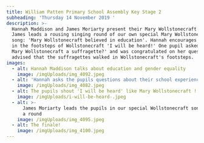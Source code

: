 ```yaml
---
title: William Patten Primary School Assembly Key Stage 2
subheading: 'Thursday 14 November 2019 '
description: >-
  Hannah Maddison and James Moriarty present their Mary Wollstonecraft assembly.
  James leads a rousing singing round of our own special Mary Wollstonecraft
  song: 'Mary Wollstonecraft believed in education'. Hannah encourages to shout
  in the footsteps of Wollstonecraft 'I will be heard!' One pupil asked 'Was
  Mary Wollstonecraft a suffragette?' and was congratulated on her question and
  advised that the suffragettes walked in Wollstonecraft's footsteps.
images:
  - alt: Hannah Maddison talks about education and gender equality
    image: /imgUploads/img_4092.jpeg
  - alt: 'Hannah asks the pupils questions about their school experience '
    image: /imgUploads/img_4082.jpeg
  - alt: The pupils shout 'I will be heard' like Mary Wollstonecraft !
    image: /imgUploads/i-will-be-heard-.jpeg
  - alt: >-
      James Moriarty leads the pupils in our special Wollstonecraft song sung in
      a round
    image: /imgUploads/img_4095.jpeg
  - alt: The finale!
    image: /imgUploads/img_4100.jpeg
---
```


